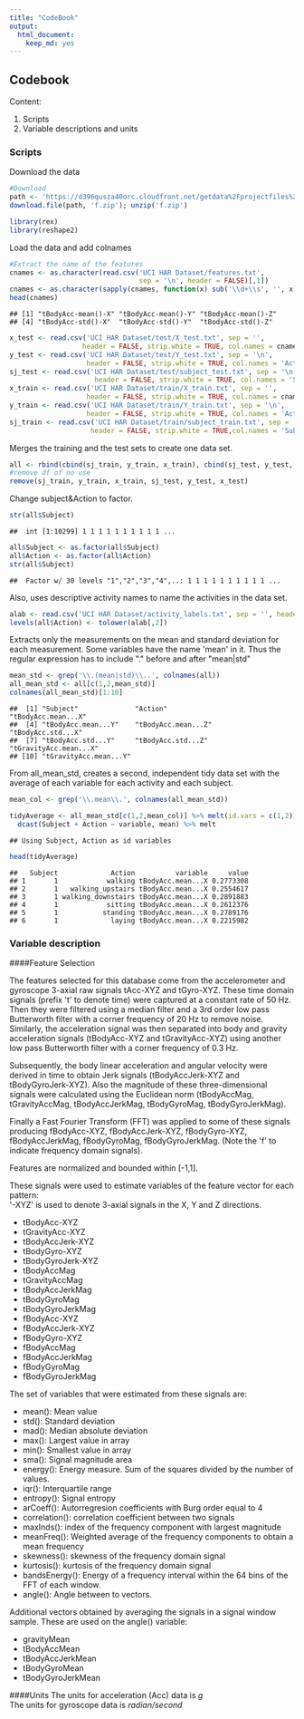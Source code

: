 ```yaml
---
title: "CodeBook"
output: 
  html_document: 
    keep_md: yes
---
```


## Codebook

Content:  
1.  Scripts  
2.  Variable descriptions and units  


### Scripts

Download the data

```r
#Download
path <- 'https://d396qusza40orc.cloudfront.net/getdata%2Fprojectfiles%2FUCI%20HAR%20Dataset.zip'
download.file(path, 'f.zip'); unzip('f.zip')
```

```r
library(rex)
library(reshape2)
```

Load the data and add colnames

```r
#Extract the name of the features
cnames <- as.character(read.csv('UCI HAR Dataset/features.txt', 
                                sep = '\n', header = FALSE)[,1])
cnames <- as.character(sapply(cnames, function(x) sub('\\d+\\s', '', x)))
head(cnames)
```

```
## [1] "tBodyAcc-mean()-X" "tBodyAcc-mean()-Y" "tBodyAcc-mean()-Z"
## [4] "tBodyAcc-std()-X"  "tBodyAcc-std()-Y"  "tBodyAcc-std()-Z"
```

```r
x_test <- read.csv('UCI HAR Dataset/test/X_test.txt', sep = '', 
                  header = FALSE, strip.white = TRUE, col.names = cnames)
y_test <- read.csv('UCI HAR Dataset/test/Y_test.txt', sep = '\n', 
                   header = FALSE, strip.white = TRUE, col.names = 'Action')
sj_test <- read.csv('UCI HAR Dataset/test/subject_test.txt', sep = '\n', 
                     header = FALSE, strip.white = TRUE, col.names = 'Subject')
x_train <- read.csv('UCI HAR Dataset/train/X_train.txt', sep = '', 
                   header = FALSE, strip.white = TRUE, col.names = cnames)
y_train <- read.csv('UCI HAR Dataset/train/Y_train.txt', sep = '\n', 
                   header = FALSE, strip.white = TRUE, col.names = 'Action')
sj_train <- read.csv('UCI HAR Dataset/train/subject_train.txt', sep = '\n', 
                    header = FALSE, strip.white = TRUE,col.names = 'Subject')
```

Merges the training and the test sets to create one data set.

```r
all <- rbind(cbind(sj_train, y_train, x_train), cbind(sj_test, y_test, x_test))
#remove df of no use
remove(sj_train, y_train, x_train, sj_test, y_test, x_test)
```

Change subject&Action to factor.


```r
str(all$Subject)
```

```
##  int [1:10299] 1 1 1 1 1 1 1 1 1 1 ...
```

```r
all$Subject <- as.factor(all$Subject)
all$Action <- as.factor(all$Action)
str(all$Subject) 
```

```
##  Factor w/ 30 levels "1","2","3","4",..: 1 1 1 1 1 1 1 1 1 1 ...
```

Also, uses descriptive activity names to name the activities in the data set.

```r
alab <- read.csv('UCI HAR Dataset/activity_labels.txt', sep = '', header = FALSE)
levels(all$Action) <- tolower(alab[,2])
```

Extracts only the measurements on the mean and standard deviation for each measurement. 
Some variables have the name 'mean' in it. Thus the regular expression has to include "." before and after "mean|std"

```r
mean_std <- grep('\\.(mean|std)\\..', colnames(all))
all_mean_std <- all[c(1,2,mean_std)]
colnames(all_mean_std)[1:10]
```

```
##  [1] "Subject"              "Action"               "tBodyAcc.mean...X"   
##  [4] "tBodyAcc.mean...Y"    "tBodyAcc.mean...Z"    "tBodyAcc.std...X"    
##  [7] "tBodyAcc.std...Y"     "tBodyAcc.std...Z"     "tGravityAcc.mean...X"
## [10] "tGravityAcc.mean...Y"
```

From all_mean_std, creates a second, independent tidy data set with the average of each variable for each activity and each subject.

```r
mean_col <- grep('\\.mean\\.', colnames(all_mean_std))

tidyAverage <- all_mean_std[c(1,2,mean_col)] %>% melt(id.vars = c(1,2)) %>% 
  dcast(Subject + Action ~ variable, mean) %>% melt
```

```
## Using Subject, Action as id variables
```

```r
head(tidyAverage)
```

```
##   Subject             Action          variable     value
## 1       1            walking tBodyAcc.mean...X 0.2773308
## 2       1   walking_upstairs tBodyAcc.mean...X 0.2554617
## 3       1 walking_downstairs tBodyAcc.mean...X 0.2891883
## 4       1            sitting tBodyAcc.mean...X 0.2612376
## 5       1           standing tBodyAcc.mean...X 0.2789176
## 6       1             laying tBodyAcc.mean...X 0.2215982
```


### Variable description

####Feature Selection

The features selected for this database come from the accelerometer and gyroscope 3-axial raw signals tAcc-XYZ and tGyro-XYZ. These time domain signals (prefix 't' to denote time) were captured at a constant rate of 50 Hz. Then they were filtered using a median filter and a 3rd order low pass Butterworth filter with a corner frequency of 20 Hz to remove noise. Similarly, the acceleration signal was then separated into body and gravity acceleration signals (tBodyAcc-XYZ and tGravityAcc-XYZ) using another low pass Butterworth filter with a corner frequency of 0.3 Hz. 

Subsequently, the body linear acceleration and angular velocity were derived in time to obtain Jerk signals (tBodyAccJerk-XYZ and tBodyGyroJerk-XYZ). Also the magnitude of these three-dimensional signals were calculated using the Euclidean norm (tBodyAccMag, tGravityAccMag, tBodyAccJerkMag, tBodyGyroMag, tBodyGyroJerkMag). 

Finally a Fast Fourier Transform (FFT) was applied to some of these signals producing fBodyAcc-XYZ, fBodyAccJerk-XYZ, fBodyGyro-XYZ, fBodyAccJerkMag, fBodyGyroMag, fBodyGyroJerkMag. (Note the 'f' to indicate frequency domain signals). 

Features are normalized and bounded within [-1,1].

These signals were used to estimate variables of the feature vector for each pattern:  
'-XYZ' is used to denote 3-axial signals in the X, Y and Z directions.

- tBodyAcc-XYZ
- tGravityAcc-XYZ
- tBodyAccJerk-XYZ
- tBodyGyro-XYZ
- tBodyGyroJerk-XYZ
- tBodyAccMag
- tGravityAccMag
- tBodyAccJerkMag
- tBodyGyroMag
- tBodyGyroJerkMag
- fBodyAcc-XYZ
- fBodyAccJerk-XYZ
- fBodyGyro-XYZ
- fBodyAccMag
- fBodyAccJerkMag
- fBodyGyroMag
- fBodyGyroJerkMag

The set of variables that were estimated from these signals are: 

- mean(): Mean value
- std(): Standard deviation
- mad(): Median absolute deviation 
- max(): Largest value in array
- min(): Smallest value in array
- sma(): Signal magnitude area
- energy(): Energy measure. Sum of the squares divided by the number of values. 
- iqr(): Interquartile range 
- entropy(): Signal entropy
- arCoeff(): Autorregresion coefficients with Burg order equal to 4
- correlation(): correlation coefficient between two signals
- maxInds(): index of the frequency component with largest magnitude
- meanFreq(): Weighted average of the frequency components to obtain a mean frequency
- skewness(): skewness of the frequency domain signal 
- kurtosis(): kurtosis of the frequency domain signal 
- bandsEnergy(): Energy of a frequency interval within the 64 bins of the FFT of each window.
- angle(): Angle between to vectors.

Additional vectors obtained by averaging the signals in a signal window sample. These are used on the angle() variable:

- gravityMean
- tBodyAccMean
- tBodyAccJerkMean
- tBodyGyroMean
- tBodyGyroJerkMean

####Units
The units for acceleration (Acc) data is *g*   
The units for gyroscope data is *radian/second*

